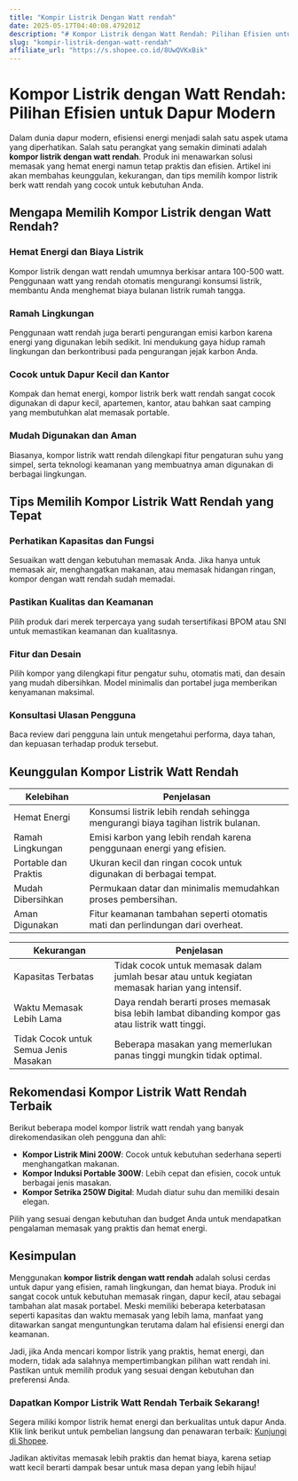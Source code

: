 ```yaml
---
title: "Kompir Listrik Dengan Watt rendah"
date: 2025-05-17T04:40:08.479201Z
description: "# Kompor Listrik dengan Watt Rendah: Pilihan Efisien untuk Dapur Modern..."
slug: "kompir-listrik-dengan-watt-rendah"
affiliate_url: "https://s.shopee.co.id/8UwQVKxBik"
---
```

# Kompor Listrik dengan Watt Rendah: Pilihan Efisien untuk Dapur Modern

Dalam dunia dapur modern, efisiensi energi menjadi salah satu aspek utama yang diperhatikan. Salah satu perangkat yang semakin diminati adalah **kompor listrik dengan watt rendah**. Produk ini menawarkan solusi memasak yang hemat energi namun tetap praktis dan efisien. Artikel ini akan membahas keunggulan, kekurangan, dan tips memilih kompor listrik berk watt rendah yang cocok untuk kebutuhan Anda.

## Mengapa Memilih Kompor Listrik dengan Watt Rendah?

### Hemat Energi dan Biaya Listrik
Kompor listrik dengan watt rendah umumnya berkisar antara 100-500 watt. Penggunaan watt yang rendah otomatis mengurangi konsumsi listrik, membantu Anda menghemat biaya bulanan listrik rumah tangga.

### Ramah Lingkungan
Penggunaan watt rendah juga berarti pengurangan emisi karbon karena energi yang digunakan lebih sedikit. Ini mendukung gaya hidup ramah lingkungan dan berkontribusi pada pengurangan jejak karbon Anda.

### Cocok untuk Dapur Kecil dan Kantor
Kompak dan hemat energi, kompor listrik berk watt rendah sangat cocok digunakan di dapur kecil, apartemen, kantor, atau bahkan saat camping yang membutuhkan alat memasak portable.

### Mudah Digunakan dan Aman
Biasanya, kompor listrik watt rendah dilengkapi fitur pengaturan suhu yang simpel, serta teknologi keamanan yang membuatnya aman digunakan di berbagai lingkungan.

## Tips Memilih Kompor Listrik Watt Rendah yang Tepat

### Perhatikan Kapasitas dan Fungsi
Sesuaikan watt dengan kebutuhan memasak Anda. Jika hanya untuk memasak air, menghangatkan makanan, atau memasak hidangan ringan, kompor dengan watt rendah sudah memadai.

### Pastikan Kualitas dan Keamanan
Pilih produk dari merek terpercaya yang sudah tersertifikasi BPOM atau SNI untuk memastikan keamanan dan kualitasnya.

### Fitur dan Desain
Pilih kompor yang dilengkapi fitur pengatur suhu, otomatis mati, dan desain yang mudah dibersihkan. Model minimalis dan portabel juga memberikan kenyamanan maksimal.

### Konsultasi Ulasan Pengguna
Baca review dari pengguna lain untuk mengetahui performa, daya tahan, dan kepuasan terhadap produk tersebut.

## Keunggulan Kompor Listrik Watt Rendah

| Kelebihan | Penjelasan |
|------------|--------------|
| Hemat Energi | Konsumsi listrik lebih rendah sehingga mengurangi biaya tagihan listrik bulanan. |
| Ramah Lingkungan | Emisi karbon yang lebih rendah karena penggunaan energi yang efisien. |
| Portable dan Praktis | Ukuran kecil dan ringan cocok untuk digunakan di berbagai tempat. |
| Mudah Dibersihkan | Permukaan datar dan minimalis memudahkan proses pembersihan. |
| Aman Digunakan | Fitur keamanan tambahan seperti otomatis mati dan perlindungan dari overheat. |

| Kekurangan | Penjelasan |
|--------------|--------------|
| Kapasitas Terbatas | Tidak cocok untuk memasak dalam jumlah besar atau untuk kegiatan memasak harian yang intensif. |
| Waktu Memasak Lebih Lama | Daya rendah berarti proses memasak bisa lebih lambat dibanding kompor gas atau listrik watt tinggi. |
| Tidak Cocok untuk Semua Jenis Masakan | Beberapa masakan yang memerlukan panas tinggi mungkin tidak optimal. |

## Rekomendasi Kompor Listrik Watt Rendah Terbaik

Berikut beberapa model kompor listrik watt rendah yang banyak direkomendasikan oleh pengguna dan ahli:

- **Kompor Listrik Mini 200W**: Cocok untuk kebutuhan sederhana seperti menghangatkan makanan.
- **Kompor Induksi Portable 300W**: Lebih cepat dan efisien, cocok untuk berbagai jenis masakan.
- **Kompor Setrika 250W Digital**: Mudah diatur suhu dan memiliki desain elegan.

Pilih yang sesuai dengan kebutuhan dan budget Anda untuk mendapatkan pengalaman memasak yang praktis dan hemat energi.

## Kesimpulan

Menggunakan **kompor listrik dengan watt rendah** adalah solusi cerdas untuk dapur yang efisien, ramah lingkungan, dan hemat biaya. Produk ini sangat cocok untuk kebutuhan memasak ringan, dapur kecil, atau sebagai tambahan alat masak portabel. Meski memiliki beberapa keterbatasan seperti kapasitas dan waktu memasak yang lebih lama, manfaat yang ditawarkan sangat menguntungkan terutama dalam hal efisiensi energi dan keamanan.

Jadi, jika Anda mencari kompor listrik yang praktis, hemat energi, dan modern, tidak ada salahnya mempertimbangkan pilihan watt rendah ini. Pastikan untuk memilih produk yang sesuai dengan kebutuhan dan preferensi Anda.

### Dapatkan Kompor Listrik Watt Rendah Terbaik Sekarang!

Segera miliki kompor listrik hemat energi dan berkualitas untuk dapur Anda. Klik link berikut untuk pembelian langsung dan penawaran terbaik: [Kunjungi di Shopee](https://s.shopee.co.id/8UwQVKxBik).

Jadikan aktivitas memasak lebih praktis dan hemat biaya, karena setiap watt kecil berarti dampak besar untuk masa depan yang lebih hijau!